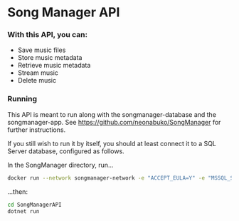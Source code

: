 # Song Manager API

### With this API, you can:
- Save music files
- Store music metadata
- Retrieve music metadata
- Stream music
- Delete music

### Running
This API is meant to run along with the songmanager-database and the songmanager-app. See https://github.com/neonabuko/SongManager for further instructions.

If you still wish to run it by itself, you should at least connect it to a SQL Server database, configured as follows.

In the SongManager directory, run...

```bash
docker run --network songmanager-network -e "ACCEPT_EULA=Y" -e "MSSQL_SA_PASSWORD=Password@123" -p 5432:5432 -v ./songs:/var/opt/mssql/songs -v mssql_server:/var/opt/mssql -d --rm --name songmanager-database_c mcr.microsoft.com/mssql/server:latest
```

...then:

```bash
cd SongManagerAPI
dotnet run
```